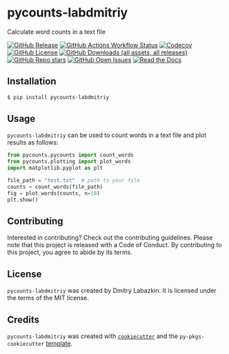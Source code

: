 # pycounts-labdmitriy

Calculate word counts in a text file

[![GitHub Release](https://img.shields.io/github/v/release/labdmitriy/pycounts-labdmitriy?style=flat-square)](https://github.com/labdmitriy/pycounts-labdmitriy/releases)
[![GitHub Actions Workflow Status](https://img.shields.io/github/actions/workflow/status/labdmitriy/pycounts-labdmitriy/ci-cd.yml?style=flat-square)](https://github.com/labdmitriy/pycounts-labdmitriy/actions/workflows/ci-cd.yml)
[![Codecov](https://codecov.io/gh/labdmitriy/pycounts-labdmitriy/graph/badge.svg?token=ZRG6E2CTUR)](https://codecov.io/gh/labdmitriy/pycounts-labdmitriy)
[![GitHub License](https://img.shields.io/github/license/labdmitriy/pycounts-labdmitriy?style=flat-square)](https://opensource.org/license/MIT)
[![GitHub Downloads (all assets, all releases)](https://img.shields.io/github/downloads/labdmitriy/pycounts-labdmitriy/total?style=flat-square)](https://pypistats.org/packages/pycounts-labdmitriy)
[![GitHub Repo stars](https://img.shields.io/github/stars/labdmitriy/pycounts-labdmitriy?style=flat-square)](https://star-history.com/#labdmitriy/pycounts-labdmitriy)
[![GitHub Open Issues](https://img.shields.io/github/issues-raw/labdmitriy/pycounts-labdmitriy)](https://github.com/labdmitriy/pycounts-labdmitriy/issues)
[![Read the Docs](https://img.shields.io/readthedocs/pycounts-labdmitriy)](https://pycounts-labdmitriy.readthedocs.io/)

## Installation

```bash
$ pip install pycounts-labdmitriy
```

## Usage

`pycounts-labdmitriy` can be used to count words in a text file and plot results
as follows:

```python
from pycounts.pycounts import count_words
from pycounts.plotting import plot_words
import matplotlib.pyplot as plt

file_path = "test.txt"  # path to your file
counts = count_words(file_path)
fig = plot_words(counts, n=10)
plt.show()
```

## Contributing

Interested in contributing? Check out the contributing guidelines. Please note that this project is released with a Code of Conduct. By contributing to this project, you agree to abide by its terms.

## License

`pycounts-labdmitriy` was created by Dmitry Labazkin. It is licensed under the terms of the MIT license.

## Credits

`pycounts-labdmitriy` was created with [`cookiecutter`](https://cookiecutter.readthedocs.io/en/latest/) and the `py-pkgs-cookiecutter` [template](https://github.com/py-pkgs/py-pkgs-cookiecutter).
